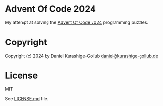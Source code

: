 # Advent Of Code 2024

My attempt at solving the [Advent Of Code 2024](https://adventofcode.com/2024) programming puzzles.

# Copyright

Copyright (c) 2024 by Daniel Kurashige-Gollub <daniel@kurashige-gollub.de>

# License

MIT

See [LICENSE.md](../LICENSE.md) file.
